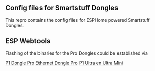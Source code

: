## Config files for Smartstuff Dongles
This repro contains the config files for ESPHome powered Smartstuff Dongles.

## ESP Webtools
Flashing of the binaries for the Pro Dongles could be established via 

<a href="https://install.smart-stuff.nl/p1p/" target="_blank">P1 Dongle Pro</a>
<a href="https://install.smart-stuff.nl/p1e/" target="_blank">Ethernet Dongle Pro</a>
<a href="https://install.smart-stuff.nl/p1u/" target="_blank">P1 Ultra en Ultra Mini</a>

